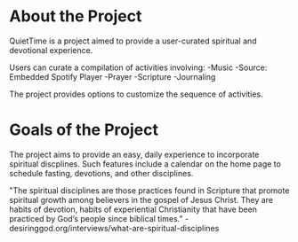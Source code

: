 # About the Project

QuietTime is a project aimed to provide a user-curated spiritual and devotional experience. 

Users can curate a compilation of activities involving:
-Music
    -Source: Embedded Spotify Player
-Prayer
-Scripture
-Journaling

The project provides options to customize the sequence of activities.

# Goals of the Project
The project aims to provide an easy, daily experience to incorporate spiritual discplines. Such features include a calendar on the home page to schedule fasting, devotions, and other disciplines.

"The spiritual disciplines are those practices found in Scripture that promote spiritual growth among believers in the gospel of Jesus Christ. They are habits of devotion, habits of experiential Christianity that have been practiced by God’s people since biblical times." - desiringgod.org/interviews/what-are-spiritual-disciplines